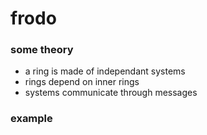 frodo
=====

### some theory
- a ring is made of independant systems
- rings depend on inner rings
- systems communicate through messages

### example


